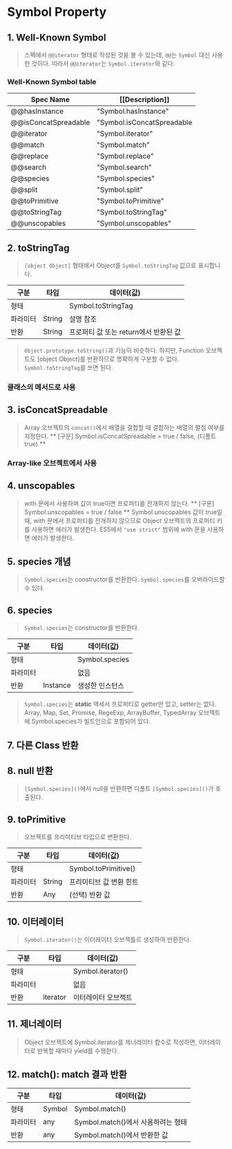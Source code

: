 # Symbol Property

## 1. Well-Known Symbol

> 스펙에서 `@@iterator` 형태로 작성된 것을 볼 수 있는데, `@@`는 `Symbol` 대신 사용한 것이다.
> 따라서 `@@iterator`는 `Symbol.iterator`와 같다.

### Well-Known Symbol table
| Spec Name | [[Description]] |
|-----------|-----------------|
| @@hasInstance | "Symbol.hasInstance" |
| @@isConcatSpreadable | "Symbol.isConcatSpreadable |
| @@iterator | "Symbol.iterator" |
| @@match | "Symbol.match" |
| @@replace | "Symbol.replace" |
| @@search | "Symbol.search" |
| @@species | "Symbol.species" |
| @@split | "Symbol.split" |
| @@toPrimitive | "Symbol.toPrimitive" |
| @@toStringTag | "Symbol.toStringTag" |
| @@unscopables | "Symbol.unscopables" |


## 2. toStringTag

> `[object Object]` 형태에서 Object를 `Symbol.toStringTag` 값으로 표시합니다.

| 구분 | 타입 | 데이터(값) |
|------|-----|-----------|
| 형태 | | Symbol.toStringTag |
| 파라미터 | String | 설명 참조 |
| 반환 | String | 프로퍼티 값 또는 return에서 반환된 값 |

> `Object.prototype.toString()`과 기능이 비슷하다.
> 하지만, Function 오브젝트도 [object Object]를 반환하므로 명확하게 구분할 수 없다.
> `Symbol.toStringTag`를 쓰면 된다.

### 클래스의 메서드로 사용


## 3. isConcatSpreadable

> Array 오브젝트의 `concat()`에서 배열을 결합할 때 결합하는 배열의 펼침 여부를 지정한다.
> ** [구문] Symbol.isConcatSpreadable = true / false, (디폴트 true) **

### Array-like 오브젝트에서 사용


## 4. unscopables

> with 문에서 사용하며 값이 true이면 프로퍼티를 전개하지 않는다.
> ** [구문] Symbol.unscopables = true / false **
> Symbol.unscopables 값이 true일 때, with 문에서 프로퍼티를 전개하지 않으므로 Object 오브젝트의 프로퍼티 키를 사용하면 에러가 발생한다.
> ES5에서 `"use strict"` 범위에 with 문을 사용하면 에러가 발생한다.


## 5. species 개념

> `Symbol.species`는 constructor를 반환한다.
> `Symbol.species`를 오버라이드할 수 있다.

## 6. species

> `Symbol.species`는 constructor를 반환한다.

| 구분 | 타입 | 데이터(값) |
|------|-----|-----------|
| 형태 | | Symbol.species |
| 파라미터 | | 없음 |
| 반환 | Instance | 생성한 인스턴스 |

> `Symbol.species`는 **static** 액세서 프로퍼티로 getter만 있고, setter는 없다.
> Array, Map, Set, Promise, RegeExp, ArrayBuffer, TypedArray 오브젝트에 Symbol.species가 빌트인으로 포함되어 있다.


## 7. 다른 Class 반환


## 8. null 반환

> `[Symbol.species]()`에서 null을 반환하면 디폴트 `[Symbol.species]()`가 호출된다.


## 9. toPrimitive

> 오브젝트를 프리미티브 타입으로 변환한다.

| 구분 | 타입 | 데이터(값) |
|------|-----|-----------|
| 형태 | | Symbol.toPrimitive() |
| 파라미터 | String | 프리미티브 값 변환 힌트 |
| 반환 | Any | (선택) 반환 값 |

## 10. 이터레이터

> `Symbol.iterator()`는 이터레이터 오브젝틀르 생성하여 반환한다.

| 구분 | 타입 | 데이터(값) |
|------|-----|-----------|
| 형태 | | Symbol.iterator() |
| 파라미터 | | 없음 |
| 반환 | iterator | 이터레이터 오브젝트 |


## 11. 제너레이터

> Object 오브젝트에 Symbol.iterator를 제너레이터 함수로 작성하면, 이터레이터로 반복할 때마다 yield를 수행한다.


## 12. match(): match 결과 반환

| 구분 | 타입 | 데이터(값) |
|------|-----|-----------|
| 형태 | Symbol | Symbol.match() |
| 파라미터 | any | Symbol.match()에서 사용하려는 형태 |
| 반환 | any | Symbol.match()에서 반환한 값 |